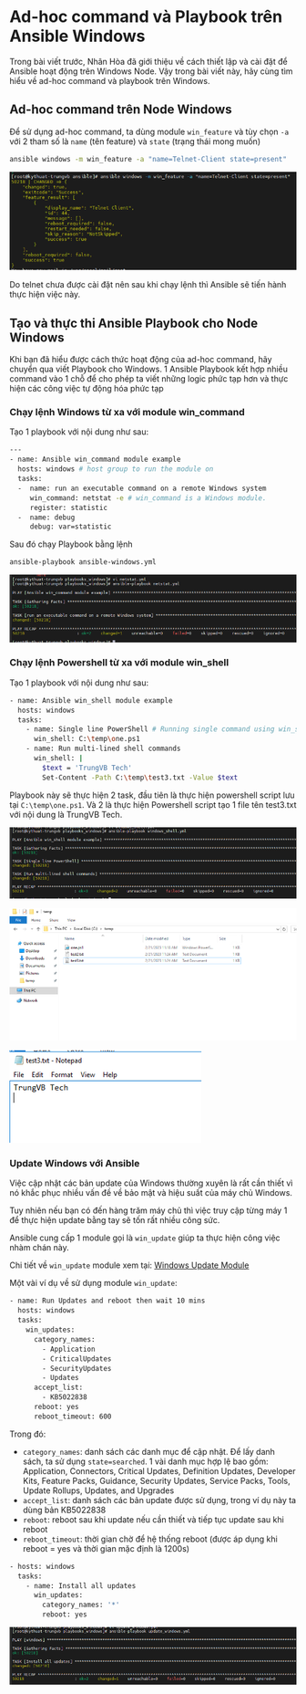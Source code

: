 # Ad-hoc command và Playbook trên Ansible Windows

Trong bài viết trước, Nhân Hòa đã giới thiệu về cách thiết lập và cài đặt để Ansible hoạt động trên Windows Node. Vậy trong bài viết này, hãy cùng tìm hiểu về ad-hoc command và playbook trên Windows.

## Ad-hoc command trên Node Windows

Để sử dụng ad-hoc command, ta dùng module ```win_feature``` và tùy chọn ```-a``` với 2 tham số là ```name``` (tên feature) và ```state``` (trạng thái mong muốn)

```sh
ansible windows -m win_feature -a "name=Telnet-Client state=present"
```

![](./images/ansible_telnet_window.png)

Do telnet chưa được cài đặt nên sau khi chạy lệnh thì Ansible sẽ tiến hành thực hiện việc này.

## Tạo và thực thi Ansible Playbook cho Node Windows

Khi bạn đã hiểu được cách thức hoạt động của ad-hoc command, hãy chuyển qua viết Playbook cho Windows. 1 Ansible Playbook kết hợp nhiều command vào 1 chỗ để cho phép ta viết những logic phức tạp hơn và thực hiện các công việc tự động hóa phức tạp

### Chạy lệnh Windows từ xa với module win_command

Tạo 1 playbook với nội dung như sau:

```sh
---
- name: Ansible win_command module example  
  hosts: windows # host group to run the module on       
  tasks: 
  -  name: run an executable command on a remote Windows system
     win_command: netstat -e # win_command is a Windows module. 
     register: statistic
  -  name: debug
     debug: var=statistic
```

Sau đó chạy Playbook bằng lệnh

```sh
ansible-playbook ansible-windows.yml
```

![](./images/ansible_netstat.png)

### Chạy lệnh Powershell từ xa với module win_shell

Tạo 1 playbook với nội dung như sau:

```sh
- name: Ansible win_shell module example 
  hosts: windows
  tasks:
    - name: Single line PowerShell # Running single command using win_shell module
      win_shell: C:\temp\one.ps1
    - name: Run multi-lined shell commands 
      win_shell: |
        $text = 'TrungVB Tech'
        Set-Content -Path C:\temp\test3.txt -Value $text 
```

Playbook này sẽ thực hiện 2 task, đầu tiên là thực hiện powershell script lưu tại ```C:\temp\one.ps1```. Và 2 là thực hiện Powershell script tạo 1 file tên test3.txt với nội dung là TrungVB Tech.

![](./images/ansible_powershell_1.png)

![](./images/ansible_powershell_2.png)

![](./images/ansible_powershell_3.png)

### Update Windows với Ansible

Việc cập nhật các bản update của Windows thường xuyên là rất cần thiết vì nó khắc phục nhiều vấn đề về bảo mật và hiệu suất của máy chủ Windows.

Tuy nhiên nếu bạn có đến hàng trăm máy chủ thì việc truy cập từng máy 1 để thực hiện update bằng tay sẽ tốn rất nhiều công sức.

Ansible cung cấp 1 module gọi là ```win_update``` giúp ta thực hiện công việc nhàm chán này.

Chi tiết về ```win_update``` module xem tại: [Windows Update Module](https://docs.ansible.com/ansible/latest/collections/ansible/windows/win_updates_module.html)

Một vài ví dụ về sử dụng module ```win_update```:

```sh
- name: Run Updates and reboot then wait 10 mins
  hosts: windows
  tasks:
    win_updates:
      category_names:
        - Application
        - CriticalUpdates
        - SecurityUpdates
        - Updates
      accept_list:
        - KB5022838
      reboot: yes
      reboot_timeout: 600
```

Trong đó:
- ```category_names```: danh sách các danh mục để cập nhật. Để lấy danh sách, ta sử dụng ```state=searched```. 1 vài danh mục hợp lệ bao gồm: Application, Connectors, Critical Updates, Definition Updates, Developer Kits, Feature Packs, Guidance, Security Updates, Service Packs, Tools, Update Rollups, Updates, and Upgrades
- ```accept_list```: danh sách các bản update được sử dụng, trong ví dụ này ta dùng bản KB5022838
- ```reboot```: reboot sau khi update nếu cần thiết và tiếp tục update sau khi reboot
- ```reboot_timeout```: thời gian chờ để hệ thống reboot (được áp dụng khi reboot = yes và thời gian mặc định là 1200s)

```sh
- hosts: windows
  tasks:
    - name: Install all updates
      win_updates:
        category_names: '*'
        reboot: yes
```

![](./images/ansible_update_done.png)